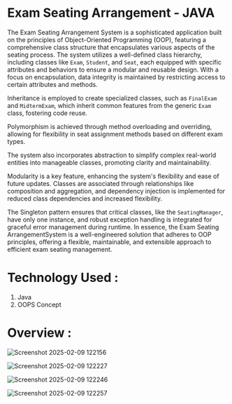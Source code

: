 # Exam Seating Arrangement - JAVA
The Exam Seating Arrangement System is a sophisticated application built on the principles of Object-Oriented Programming (OOP), featuring a comprehensive class structure that encapsulates various aspects of the seating process. The system utilizes a well-defined class hierarchy, including classes like `Exam`, `Student`, and `Seat`, each equipped with specific attributes and behaviors to ensure a modular and reusable design. With a focus on encapsulation, data integrity is maintained by restricting access to certain attributes and methods.

Inheritance is employed to create specialized classes, such as `FinalExam` and `MidtermExam`, which inherit common features from the generic `Exam` class, fostering code reuse. 

Polymorphism is achieved through method overloading and overriding, allowing for flexibility in seat assignment methods based on different exam types. 

The system also incorporates abstraction to simplify complex real-world entities into manageable classes, promoting clarity and maintainability. 

Modularity is a key feature, enhancing the system's flexibility and ease of future updates. Classes are associated through relationships like composition and aggregation, and dependency injection is implemented for reduced class dependencies and increased flexibility.

The Singleton pattern ensures that critical classes, like the `SeatingManager`, have only one instance, and robust exception handling is integrated for graceful error management during runtime. In essence, the Exam Seating ArrangementSystem is a well-engineered solution that adheres to OOP principles, offering a flexible, maintainable, and extensible approach to efficient exam seating management.

# Technology Used :
1. Java
2. OOPS Concept

# Overview :
![Screenshot 2025-02-09 122156](https://github.com/user-attachments/assets/35726f88-0e2e-4043-bd50-9399bc4c472e)

![Screenshot 2025-02-09 122227](https://github.com/user-attachments/assets/04b9d3ba-a233-4e4f-abff-101a6b8985ef)

![Screenshot 2025-02-09 122246](https://github.com/user-attachments/assets/fa3d543e-8386-4ced-bf4c-0e7b669fbd7d)

![Screenshot 2025-02-09 122257](https://github.com/user-attachments/assets/d95a0572-f5f7-4f73-8394-702d29782afc)

